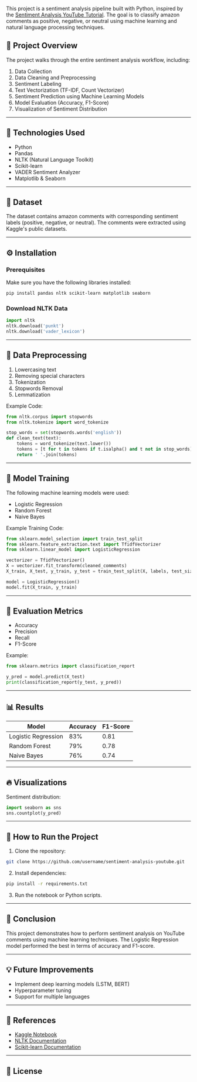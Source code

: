 

This project is a sentiment analysis pipeline built with Python, inspired by the [Sentiment Analysis YouTube Tutorial](https://www.kaggle.com/code/robikscube/sentiment-analysis-python-youtube-tutorial). The goal is to classify amazon comments as positive, negative, or neutral using machine learning and natural language processing techniques.

## 📌 Project Overview
The project walks through the entire sentiment analysis workflow, including:

1. Data Collection 
2. Data Cleaning and Preprocessing
3. Sentiment Labeling
4. Text Vectorization (TF-IDF, Count Vectorizer)
5. Sentiment Prediction using Machine Learning Models
6. Model Evaluation (Accuracy, F1-Score)
7. Visualization of Sentiment Distribution

---

## 🔑 Technologies Used
- Python
- Pandas
- NLTK (Natural Language Toolkit)
- Scikit-learn
- VADER Sentiment Analyzer
- Matplotlib & Seaborn

---

## 📄 Dataset
The dataset contains amazon comments with corresponding sentiment labels (positive, negative, or neutral). The comments were extracted using Kaggle's public datasets.

---

## ⚙️ Installation
### Prerequisites
Make sure you have the following libraries installed:
```bash
pip install pandas nltk scikit-learn matplotlib seaborn
```

### Download NLTK Data
```python
import nltk
nltk.download('punkt')
nltk.download('vader_lexicon')
```

---

## 🧹 Data Preprocessing
1. Lowercasing text
2. Removing special characters
3. Tokenization
4. Stopwords Removal
5. Lemmatization

Example Code:
```python
from nltk.corpus import stopwords
from nltk.tokenize import word_tokenize

stop_words = set(stopwords.words('english'))
def clean_text(text):
    tokens = word_tokenize(text.lower())
    tokens = [t for t in tokens if t.isalpha() and t not in stop_words]
    return ' '.join(tokens)
```

---

## 🧠 Model Training
The following machine learning models were used:
- Logistic Regression
- Random Forest
- Naive Bayes

Example Training Code:
```python
from sklearn.model_selection import train_test_split
from sklearn.feature_extraction.text import TfidfVectorizer
from sklearn.linear_model import LogisticRegression

vectorizer = TfidfVectorizer()
X = vectorizer.fit_transform(cleaned_comments)
X_train, X_test, y_train, y_test = train_test_split(X, labels, test_size=0.2, random_state=42)

model = LogisticRegression()
model.fit(X_train, y_train)
```

---

## 🎯 Evaluation Metrics
- Accuracy
- Precision
- Recall
- F1-Score

Example:
```python
from sklearn.metrics import classification_report

y_pred = model.predict(X_test)
print(classification_report(y_test, y_pred))
```

---

## 📊 Results
| Model              | Accuracy | F1-Score |
|----------------|---------|----------|
| Logistic Regression | 83%     | 0.81    |
| Random Forest      | 79%     | 0.78    |
| Naive Bayes       | 76%     | 0.74    |

---

## 🔥 Visualizations
Sentiment distribution:
```python
import seaborn as sns
sns.countplot(y_pred)
```

---

## 📌 How to Run the Project
1. Clone the repository:
```bash
git clone https://github.com/username/sentiment-analysis-youtube.git
```
2. Install dependencies:
```bash
pip install -r requirements.txt
```
3. Run the notebook or Python scripts.

---

## 📌 Conclusion
This project demonstrates how to perform sentiment analysis on YouTube comments using machine learning techniques. The Logistic Regression model performed the best in terms of accuracy and F1-score.

---

## 💡 Future Improvements
- Implement deep learning models (LSTM, BERT)
- Hyperparameter tuning
- Support for multiple languages

---

## 📌 References
- [Kaggle Notebook](https://www.kaggle.com/code/robikscube/sentiment-analysis-python-youtube-tutorial)
- [NLTK Documentation](https://www.nltk.org/)
- [Scikit-learn Documentation](https://scikit-learn.org/)

---

## 🔗 License


